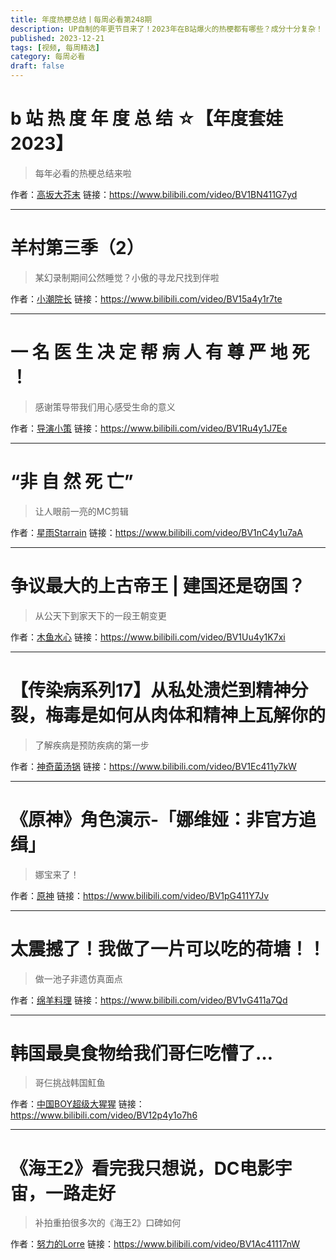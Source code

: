 ```yaml
---
title: 年度热梗总结丨每周必看第248期
description: UP自制的年更节目来了！2023年在B站爆火的热梗都有哪些？成分十分复杂！
published: 2023-12-21
tags: [视频, 每周精选]
category: 每周必看
draft: false
---
```


# b 站 热 度 年 度 总 结 ☆【年度套娃2023】
> 每年必看的热梗总结来啦

作者：[高坂大芥末](https://space.bilibili.com/415890389)
链接：https://www.bilibili.com/video/BV1BN411G7yd

---

# 羊村第三季（2）
> 某幻录制期间公然睡觉？小傲的寻龙尺找到伴啦

作者：[小潮院长](https://space.bilibili.com/5970160)
链接：https://www.bilibili.com/video/BV15a4y1r7te

---

# 一 名 医 生 决 定 帮 病 人 有 尊 严 地 死 ！
> 感谢策导带我们用心感受生命的意义

作者：[导演小策](https://space.bilibili.com/81824112)
链接：https://www.bilibili.com/video/BV1Ru4y1J7Ee

---

# “非 自 然 死 亡”
> 让人眼前一亮的MC剪辑

作者：[星雨Starrain](https://space.bilibili.com/1042277203)
链接：https://www.bilibili.com/video/BV1nC4y1u7aA

---

# 争议最大的上古帝王 | 建国还是窃国？
> 从公天下到家天下的一段王朝变更

作者：[木鱼水心](https://space.bilibili.com/927587)
链接：https://www.bilibili.com/video/BV1Uu4y1K7xi

---

# 【传染病系列17】从私处溃烂到精神分裂，梅毒是如何从肉体和精神上瓦解你的
> 了解疾病是预防疾病的第一步

作者：[神奇菌汤锅](https://space.bilibili.com/274724919)
链接：https://www.bilibili.com/video/BV1Ec411y7kW

---

# 《原神》角色演示-「娜维娅：非官方追缉」
> 娜宝来了！

作者：[原神](https://space.bilibili.com/401742377)
链接：https://www.bilibili.com/video/BV1pG411Y7Jv

---

# 太震撼了！我做了一片可以吃的荷塘！！
> 做一池子非遗仿真面点

作者：[绵羊料理](https://space.bilibili.com/18202105)
链接：https://www.bilibili.com/video/BV1vG411a7Qd

---

# 韩国最臭食物给我们哥仨吃懵了…
> 哥仨挑战韩国魟鱼

作者：[中国BOY超级大猩猩](https://space.bilibili.com/562197)
链接：https://www.bilibili.com/video/BV12p4y1o7h6

---

# 《海王2》看完我只想说，DC电影宇宙，一路走好
> 补拍重拍很多次的《海王2》口碑如何

作者：[努力的Lorre](https://space.bilibili.com/7487399)
链接：https://www.bilibili.com/video/BV1Ac41117nW


